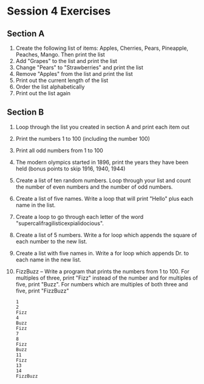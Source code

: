 # Session 4 Exercises
## Section A
1. Create the following list of items: Apples, Cherries, Pears, Pineapple, Peaches, Mango. Then print the list
2. Add "Grapes" to the list and print the list
3. Change "Pears" to "Strawberries" and print the list
4. Remove "Apples" from the list and print the list
5. Print out the current length of the list
6. Order the list alphabetically
7. Print out the list again

## Section B
1. Loop through the list you created in section A and print each item out
2. Print the numbers 1 to 100 (including the number 100)
3. Print all odd numbers from 1 to 100
4. The modern olympics started in 1896, print the years they have been held (bonus points to skip 1916, 1940, 1944)
5. Create a list of ten random numbers. Loop through your list and count the number of even numbers and the number of odd numbers.
6. Create a list of five names. Write a loop that will print "Hello" plus each name in the list.
7. Create a loop to go through each letter of the word "supercalifragilisticexpialidocious".
8. Create a list of 5 numbers. Write a for loop which appends the square of each number to the new list.
9. Create a list with five names in. Write a for loop which appends  Dr. to each name in the new list.
10. FizzBuzz – Write a program that prints the numbers from 1 to 100. For multiples of three, print "Fizz" instead of the number and for multiples of five, print "Buzz". For numbers which are multiples of both three and five, print "FizzBuzz"

    ```
    1
    2
    Fizz
    4
    Buzz
    Fizz
    7
    8
    Fizz
    Buzz
    11
    Fizz
    13
    14
    FizzBuzz
    ```
